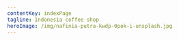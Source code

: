 ```yaml
---
contentKey: indexPage
tagline: Indonesia coffee shop
heroImage: /img/nafinia-putra-kwdp-0pok-i-unsplash.jpg
---
```


